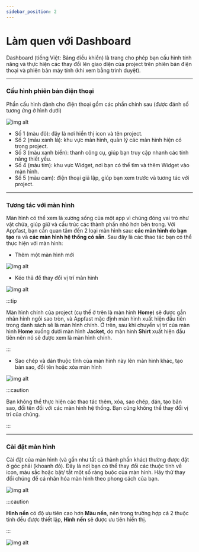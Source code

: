 ```yaml
---
sidebar_position: 2
---
```


# Làm quen với Dashboard

Dashboard (tiếng Việt: Bảng điều khiển) là trang cho phép bạn cấu hình tính năng và thực hiện các thay đổi lên giao diện của project trên phiên bản điện thoại và phiên bản máy tính (khi xem bằng trình duyệt). 

---

### Cấu hình phiên bản điện thoại

Phần cấu hình dành cho điện thoại gồm các phần chính sau (được đánh số tương ứng ở hình dưới)

![img alt](/img/create-app/dashboard/200514-lam-quen-voi-dashboard-01.jpeg)

- Số 1 (màu đỏ): đây là nơi hiển thị icon và tên project.
- Số 2 (màu xanh lá): khu vực màn hình, quản lý các màn hình hiện có trong project.
- Số 3 (màu xanh biển): thanh công cụ, giúp bạn truy cập nhanh các tính năng thiết yếu.
- Số 4 (màu tím): khu vực Widget, nơi bạn có thể tìm và thêm Widget vào màn hình.
- Số 5 (màu cam): điện thoại giả lập, giúp bạn xem trước và tương tác với project.

---

### Tương tác với màn hình

Màn hình có thể xem là xương sống của một app vì chúng đóng vai trò như vật chứa, giúp giữ và cấu trúc các thành phần nhỏ hơn bên trong. Với Appfast, bạn cần quan tâm đến 2 loại màn hình sau: **các màn hình do bạn tạo** ra và **các màn hình hệ thống có sẵn**.
Sau đây là các thao tác bạn có thể thực hiện với màn hình:

- Thêm một màn hình mới

![img alt](/img/create-app/dashboard/200514-lam-quen-voi-dashboard-02.gif)

- Kéo thả để thay đổi vị trí màn hình

![img alt](/img/create-app/dashboard/200514-lam-quen-voi-dashboard-03.gif)

:::tip

Màn hình chính của project (cụ thể ở trên là màn hình **Home**) sẽ được gắn nhãn hình ngôi sao tròn, và Appfast mặc định màn hình xuất hiện đầu tiên trong danh sách sẽ là màn hình chính. Ở trên, sau khi chuyển vị trí của màn hình **Home** xuống dưới màn hình **Jacket**, do màn hình **Shirt** xuất hiện đầu tiên nên nó sẽ được xem là màn hình chính.

:::

- Sao chép và dán thuộc tính của màn hình này lên màn hình khác, tạo bản sao, đổi tên hoặc xóa màn hình

![img alt](/img/create-app/dashboard/200514-lam-quen-voi-dashboard-04.gif)

:::caution

Bạn không thể thực hiện các thao tác thêm, xóa, sao chép, dán, tạo bản sao, đổi tên đối với các màn hình hệ thống. Bạn cũng không thể thay đổi vị trí của chúng.

:::

---

### Cài đặt màn hình

Cài đặt của màn hình (và gần như tất cả thành phần khác) thường được đặt ở góc phải (khoanh đỏ). Đây là nơi bạn có thể thay đổi các thuộc tính về icon, màu sắc hoặc bật/ tắt một số ràng buộc của màn hình. Hãy thử thay đổi chúng để cá nhân hóa màn hình theo phong cách của bạn.

![img alt](/img/create-app/dashboard/200514-lam-quen-voi-dashboard-05.jpeg)

:::caution

**Hình nền** có độ ưu tiên cao hơn **Màu nền**, nên trong trường hợp cả 2 thuộc tính đều được thiết lập, **Hình nền** sẽ được ưu tiên hiển thị.

:::

![img alt](/img/create-app/dashboard/200514-lam-quen-voi-dashboard-06.gif)